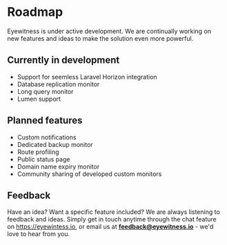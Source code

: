 # Roadmap

Eyewitness is under active development. We are continually working on new features and ideas to make the solution even more powerful.

## Currently in development

- Support for seemless Laravel Horizon integration
- Database replication monitor
- Long query monitor
- Lumen support


## Planned features

- Custom notifications
- Dedicated backup monitor
- Route profiling
- Public status page
- Domain name expiry monitor
- Community sharing of developed custom monitors


## Feedback

Have an idea? Want a specific feature included? We are always listening to feedback and ideas. Simply get in touch anytime through the chat feature on https://eyewintess.io, or email us at <b>feedback@eyewitness.io</b> - we'd love to hear from you.
